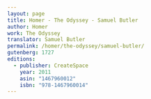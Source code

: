 ```yaml
---
layout: page
title: Homer - The Odyssey - Samuel Butler
author: Homer
work: The Odyssey
translator: Samuel Butler
permalink: /homer/the-odyssey/samuel-butler/
gutenberg: 1727
editions:
  - publisher: CreateSpace
    year: 2011
    asin: "1467960012"
    isbn: "978-1467960014"
---
```



